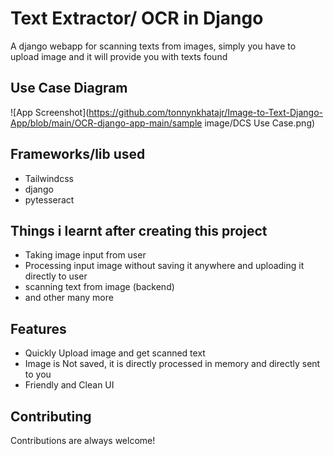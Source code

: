 
# Text Extractor/ OCR in Django


A django webapp for scanning texts from images, simply you have to upload image and it will provide you with texts found


<!--
## Use Case Diagram

![App Screenshot](https://bitbucket.org/tonnynkhata/ocr-django-app/src/master/sample%20image/DCS%20Use%20Case.png)


## Result page

![App Screenshot](https://cdn.discordapp.com/attachments/884460118715019274/945247765259247616/unknown.png)

## Nepali Language
![App Screenshot](https://media.discordapp.net/attachments/884460118715019274/945248254428323850/unknown.png)

## Hindi Language
![App Screenshot](https://media.discordapp.net/attachments/884460118715019274/945248807912882206/unknown.png)

Currently i have included commonly used language list only, feature request for another langauges are welcomed ;)
- English
- Nepali
- Hindi

## Installation

```bash
  git clone https://github.com/ASACHIT/OCR-django-app.git
  cd OCR-django-app
  pip install -r requirements
  tesseract-ocr-w64-setup-5.3.0.20221222.exe (64 bit) resp.
  python manage.py runserver 
  # open localhost:8000  url in browser 
```
Note: You have to install [tesseract module](https://github.com/UB-Mannheim/tesseract/wiki) too
-->

## Use Case Diagram

![App Screenshot](https://github.com/tonnynkhatajr/Image-to-Text-Django-App/blob/main/OCR-django-app-main/sample image/DCS Use Case.png)

## Frameworks/lib used
- Tailwindcss
- django
- pytesseract

## Things i learnt after creating this project

- Taking image input from user 
- Processing input image without saving it anywhere and uploading it directly to user
- scanning text from image (backend)
- and other many more


## Features
- Quickly Upload image and get scanned text 
- Image is Not saved, it is directly processed in memory and directly sent to you
- Friendly and Clean UI

## Contributing

Contributions are always welcome!



